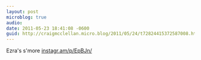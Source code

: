 ```yaml
---
layout: post
microblog: true
audio: 
date: 2011-05-23 18:41:08 -0600
guid: http://craigmcclellan.micro.blog/2011/05/24/t72824415372587008.html
---
```

Ezra's s'more [instagr.am/p/EpBJn/](http://instagr.am/p/EpBJn/)
